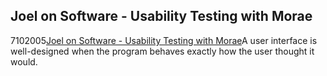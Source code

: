 <article><h1>Joel on Software - Usability Testing with Morae</h1><time><span class="day">7</span><span class="month">10</span><span class="year">2005</span></time><a href="http://www.joelonsoftware.com/articles/UsabilityTestingwithMorae.html">Joel on Software - Usability Testing with Morae</a>A user interface is well-designed when the program behaves exactly how the user thought it would.</article>